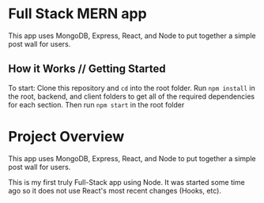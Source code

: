 # Full Stack MERN app

This app uses MongoDB, Express, React, and Node to put together a simple post wall for users.

## How it Works // Getting Started

To start: Clone this repository and `cd` into the root folder. Run `npm install` in the root, backend, and client folders to get all of the required dependencies for each section. Then run `npm start` in the root folder

# Project Overview

This app uses MongoDB, Express, React, and Node to put together a simple post wall for users.

This is my first truly Full-Stack app using Node. It was started some time ago so it does not use React's most recent changes (Hooks, etc).
